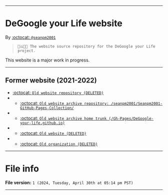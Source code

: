 
***

# DeGoogle your Life website

By [:octocat: `@seanpm2001`](https://github.com/seanpm2001/)

> `🚫️🇬🚫️🌐️ The website source repository for the DeGoogle your Life project.`

This website is a major work in progress.

***

## Former website (2021-2022)

- [:octocat: `Old website repository (DELETED)`](https://github.com/Degoogle-your-life/DeGoogle-your-life.github.io/)
- - [:octocat: `Old website archive repository: /seanpm2001/Seanpm2001-GitHub-Pages-Collection/`](https://github.com/seanpm2001/Seanpm2001-GitHub-Pages-Collection/)
- - [:octocat: `Old website archive home trunk (/Gh-Pages/DeGoogle-your-life.github.io)`](https://github.com/seanpm2001/Seanpm2001-GitHub-Pages-Collection/tree/Seanpm2001-GitHub-Pages-Collection_Main-dev/Gh-Pages/DeGoogle-your-life.github.io)
- - [:octocat: `Old website (DELETED)`](https://degoogle-your-life.github.io)
- - [:octocat: `Old organization (DELETED)`](https://github.com/Degoogle-your-life/)

***

# File info

**File version:** `1 (2024, Tuesday, April 30th at 05:14 pm PST)`

***
